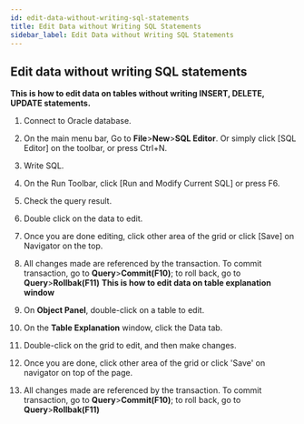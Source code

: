 ```yaml
---
id: edit-data-without-writing-sql-statements
title: Edit Data without Writing SQL Statements
sidebar_label: Edit Data without Writing SQL Statements
---
```


## Edit data without writing SQL statements

**This is how to edit data on tables without writing INSERT, DELETE, UPDATE statements.**

1. Connect to Oracle database.
2. On the main menu bar, Go to **File**>**New**>**SQL Editor**. Or simply click [SQL Editor] on the toolbar, or press Ctrl+N.
3. Write SQL.
4. On the Run Toolbar, click [Run and Modify Current SQL] or press F6.
5. Check the query result.
6. Double click on the data to edit.
7. Once you are done editing, click other area of the grid or click [Save] on Navigator on the top.
8. All changes made are referenced by the transaction. To commit transaction, go to **Query**>**Commit(F10)**; to roll back, go to **Query**>**Rollbak(F11)**
**This is how to edit data on table explanation window**

1. On **Object Panel**, double-click on a table to edit.
2. On the **Table Explanation** window, click the Data tab.
3. Double-click on the grid to edit, and then make changes.
4. Once you are done, click other area of the grid or click 'Save' on navigator on top of the page.
5. All changes made are referenced by the transaction. To commit transaction, go to **Query**>**Commit(F10)**; to roll back, go to **Query**>**Rollbak(F11)**